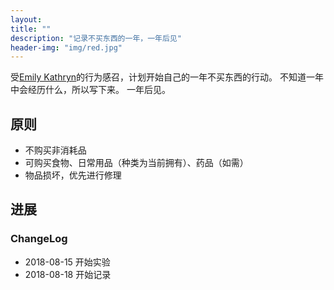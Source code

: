 ```yaml
---
layout: 
title: ""
description: "记录不买东西的一年，一年后见"
header-img: "img/red.jpg"
---
```




受[Emily Kathryn](https://emilysfilms.wordpress.com/)的行为感召，计划开始自己的一年不买东西的行动。
不知道一年中会经历什么，所以写下来。
一年后见。





## 原则
 * 不购买非消耗品
 * 可购买食物、日常用品（种类为当前拥有）、药品（如需）
 * 物品损坏，优先进行修理

## 进展


### ChangeLog
 * 2018-08-15 开始实验
 * 2018-08-18 开始记录
